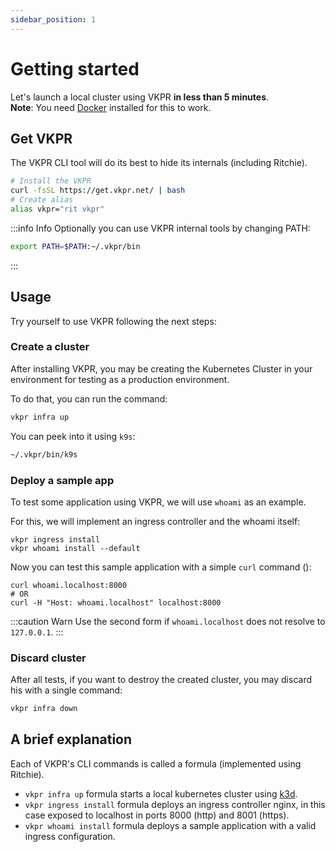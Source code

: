 ```yaml
---
sidebar_position: 1
---
```


# Getting started

Let's launch a local cluster using VKPR **in less than 5 minutes**.  
**Note**: You need [Docker](https://www.docker.com/) installed for this to work.

## Get VKPR

The VKPR CLI tool will do its best to hide its internals (including Ritchie).

```bash
# Install the VKPR
curl -fsSL https://get.vkpr.net/ | bash
# Create alias
alias vkpr="rit vkpr"
```
:::info Info
Optionally you can use VKPR internal tools by changing PATH:
```bash
export PATH=$PATH:~/.vkpr/bin
```
:::
## Usage

Try yourself to use VKPR following the next steps:

### Create a cluster

After installing VKPR, you may be creating the Kubernetes Cluster in your environment for testing as a production environment.

To do that, you can run the command:

```bash
vkpr infra up
```

You can peek into it using `k9s`:

```bash
~/.vkpr/bin/k9s
```

### Deploy a sample app

To test some application using VKPR, we will use `whoami` as an example.

For this, we will implement an ingress controller and the whoami itself:

```shell
vkpr ingress install
vkpr whoami install --default
```

Now you can test this sample application with a simple `curl` command ():

```shell
curl whoami.localhost:8000
# OR 
curl -H "Host: whoami.localhost" localhost:8000
```

:::caution Warn
Use the second form if `whoami.localhost` does not resolve to `127.0.0.1`.
:::

### Discard cluster

After all tests, if you want to destroy the created cluster, you may discard his with a single command:

```bash
vkpr infra down
```

## A brief explanation

Each of VKPR's CLI commands is called a formula (implemented using Ritchie).

- `vkpr infra up` formula starts a local kubernetes cluster using [k3d](https://k3d.io/).
- `vkpr ingress install` formula deploys an ingress controller nginx, in this case exposed to localhost in ports 8000 (http) and 8001 (https).
- `vkpr whoami install` formula deploys a sample application with a valid ingress configuration.